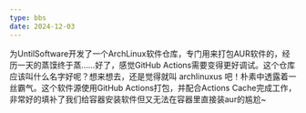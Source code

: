 ```yaml
---
type: bbs
date: 2024-12-03
---
```

为UntilSoftware开发了一个ArchLinux软件仓库，专门用来打包AUR软件的，经历一天的蒸馍终于蒸……好了，感觉GitHub Actions需要变得更好调试。这个仓库应该叫什么名字好呢？想来想去，还是觉得就叫 archlinuxus 吧！朴素中透露着一丝霸气。这个软件源使用GitHub Actions打包，并配合Actions Cache完成工作，非常好的填补了我们给容器安装软件但又无法在容器里直接装aur的尴尬~